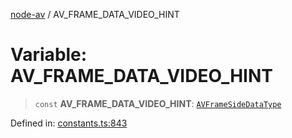 [node-av](../globals.md) / AV\_FRAME\_DATA\_VIDEO\_HINT

# Variable: AV\_FRAME\_DATA\_VIDEO\_HINT

> `const` **AV\_FRAME\_DATA\_VIDEO\_HINT**: [`AVFrameSideDataType`](../type-aliases/AVFrameSideDataType.md)

Defined in: [constants.ts:843](https://github.com/seydx/av/blob/f8631fc881b394300b1479f511d55cf1c370a87f/src/constants/constants.ts#L843)
